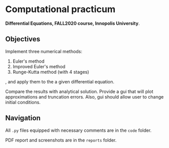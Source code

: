 # Computational practicum

**Differential Equations, FALL2020 course, Innopolis University**.

## Objectives

Implement three numerical methods: 

1. Euler's method
2. Improved Euler's method
3. Runge-Kutta method (with 4 stages) 

, and apply them to the a given differential equation.

Compare the results with analytical solution. Provide a gui that will plot approximations and truncation errors. Also, gui should allow user to change initial conditions.

## Navigation

All `.py` files equipped with necessary comments are in the `code` folder.

PDF report and screenshots are in the `reports` folder.
